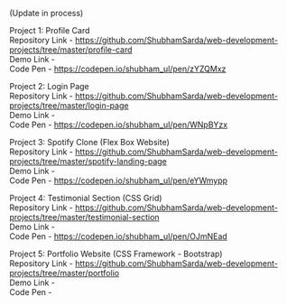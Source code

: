 (Update in process)

Project 1: Profile Card  
Repository Link - https://github.com/ShubhamSarda/web-development-projects/tree/master/profile-card  
Demo Link -  
Code Pen - https://codepen.io/shubham_ul/pen/zYZQMxz  

Project 2: Login Page  
Repository Link -  https://github.com/ShubhamSarda/web-development-projects/tree/master/login-page  
Demo Link -  
Code Pen - https://codepen.io/shubham_ul/pen/WNpBYzx  

Project 3: Spotify Clone (Flex Box Website)  
Repository Link -  https://github.com/ShubhamSarda/web-development-projects/tree/master/spotify-landing-page  
Demo Link -  
Code Pen -  https://codepen.io/shubham_ul/pen/eYWmypp  

Project 4: Testimonial Section (CSS Grid)  
Repository Link -  https://github.com/ShubhamSarda/web-development-projects/tree/master/testimonial-section  
Demo Link -   
Code Pen - https://codepen.io/shubham_ul/pen/OJmNEad  

Project 5: Portfolio Website (CSS Framework - Bootstrap)  
Repository Link - https://github.com/ShubhamSarda/web-development-projects/tree/master/portfolio   
Demo Link -   
Code Pen -   
